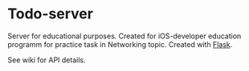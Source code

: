 # Todo-server

Server for educational purposes. 
Created for iOS-developer education programm for practice task in Networking topic.
Created with [Flask](http://flask.pocoo.org/docs/0.10/).

See wiki for API details.
